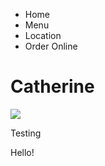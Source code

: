 <html>
    <head>
        <link href='./main.css' rel='stylesheet' >
    </head>
    <body>
        <ul>
            <li> Home</li>
            <li> Menu</li>
            <li> Location</li>
            <li> Order Online</li>
        </ul>
        <h1> Catherine</h1>
        <img src="https://i.redd.it/1bmzt5lj1d251.jpg">
        <p> Testing</p>
        <p> Hello!</p> 
    </body>
</html>